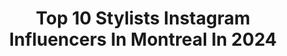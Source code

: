 ---
title: Top 10 Stylists Instagram Influencers In Montreal In 2024
description: >-
  Find top stylists Instagram influencers in Montreal in 2024. Most popular hashtags: #montreal #mtl #mtlmoments #styleinspo.
platform: Instagram
hits: 10
text_top: See the top-rated Instagram influencers on inBeat.
text_bottom: Our database aggregates 10 Instagram influencers like this in Montreal, Canada for you to pitch.
profiles:
  - username: "karinedube_styliste"
    fullname: >-
      Karine Dubé Styliste Perso
    bio: >-
      Styliste personnelle Bloom par Karine Dubé/ Fashion stylist karine@bloomkd.com 📍 Montreal karine@bloomkd.com
    location: "Canada"
    followers: 13286
    engagement: 1282
    commentsToLikes: 0.004646
    id: cld8ldsvodfdi0j08pcdj1jb7
    verified: false
    hashtags: "#mtl, #montrealentrepreneur, #mystylediary, #fashionstylist"
  - username: "leahmcflywaackeisha"
    fullname: >-
      Leah McFly-Waackeisha
    bio: >-
      Dancer, Creative Director, Choreographer & stylist, cosmic healer, actress agency @dacosta_talent Tetris game-you'll disapear if you try to FIT IN
    location: "Canada"
    followers: 10214
    engagement: 331
    commentsToLikes: 0.075310
    id: ck8swtzvkf8dm0j78c7hu0l8b
    verified: false
    hashtags: "#summerdanceforever2021, #dance, #90s, #mtlvintage"
  - username: "liatyomanchic"
    fullname: >-
      Liat Neuman| Digital creator
    bio: >-
      Content creator & fashion stylist. Born 🇮🇱 live 🇨🇦 mom to autistic boy and basketball player Owner of @yomanchiccottage 🏡 Tiktok: @liatyomanchic
    location: "Canada"
    followers: 32417
    engagement: 136
    commentsToLikes: 0.318093
    id: ck9hbnw5lhoc20j78xhbol1ar
    verified: false
    hashtags: "#quebeccity, #falltrends2023, #exploringla, #streetstyleinspo"
  - username: "hairbyshawna_russell"
    fullname: >-
      Shawna lee russell
    bio: >-
      @SCHWARZKOPFCAN AMBASSADOR 🧡Owner of @bleachedsalon where beauty meets luxury 🤍Mentoring new Stylists & educating clients
    location: "Canada"
    followers: 131591
    engagement: 88
    commentsToLikes: 0.087315
    id: ck0u28a7ez5m00i19c3ktpyne
    verified: false
    hashtags: "#hair, #schwarzkopfcan, #portcoquitlam, #highlights"
  - username: "juliadantasbeauty"
    fullname: >-
      JULIA DANTAS • Makeup Artist & Beauty Educator
    bio: >-
      Celebrity Makeup Artist & Hairstylist 🌎 Global #BeautyEducator 💄I Train & Certify MUA’s 🎨 Makeup Workshop [July 25-27] 🇨🇦 ✨@juliadantasbeautyacademy
    location: "Canada"
    followers: 46375
    engagement: 82
    commentsToLikes: 0.043033
    id: ck0vv9esko4s90i19mbakatqk
    verified: false
    hashtags: "#biossancepartner, #makeupartist, #fyf, #montreal"
  - username: "saydejabraphotography"
    fullname: >-
      Sayde Jabra
    bio: >-
      Fashion|Food|Event|Lifestyle MTL 🇨🇦 / BEY 🇱🇧 📩 saydejabra@gmail.com 🍩 @sissitable 🥂@sissifilms Isaiah 60:22 Book a Free Photoshoot Consultancy ⬇️
    location: "Canada"
    followers: 24888
    engagement: 122
    commentsToLikes: 0.127940
    id: ck14gw55z7bsz0i19djv9yas2
    verified: false
    hashtags: "#behindthescenes, #montrealphotography, #saydejabraphotography, #fashionphotography"
  - username: "allisonelang"
    fullname: >-
      ALLISON E. LANG
    bio: >-
      amputee & body inclusivity advocate 🇨🇦 educator | athlete | model | traveler | jokester rep by @agencelasuite 𖤥 mtl subscribe to my YouTube⤵
    location: "Canada"
    followers: 9872
    engagement: 501
    commentsToLikes: 0.099625
    id: ckap3rwrc4ar60i78z29q3lf1
    verified: false
    hashtags: "#ardenelove, #ad, #sponsored, #ardenebabe"
  - username: "jess.metni"
    fullname: >-
      𝐽𝐸𝑆𝑆/ 𝑀𝐸𝑇𝑁𝐼
    bio: >-
      I have all kind of Passiøns Entrepreneur Founder of HERMUST.COM Represented by @humankindmgmt ✉️ Marianne@humankindmgmt.com
    location: "Canada"
    followers: 65789
    engagement: 123
    commentsToLikes: 0.002355
    id: ck0tv2x1x9phk0i19w9f4uxlt
    verified: false
    hashtags: "#lifestyleinspo, #styleinspiration, #vintagestyle, #styleblogger"
  - username: "aliciasmcn"
    fullname: >-
      Alicia S Mcnamara
    bio: >-
      @etcanada 💕 Be Kind & Hustle 💕
    location: "Canada"
    followers: 13478
    engagement: 536
    commentsToLikes: 0.277124
    id: ck138v2jui69c0i19purjhp67
    verified: false
    hashtags: "#love, #toronto, #wardrobestylist, #ootd"
  - username: "ouijdane_mo"
    fullname: >-
      Ouijdane | Fashion Blogger ✨
    bio: >-
      - 𝒍𝒆𝒕 𝒎𝒆 𝒓𝒆𝒎𝒊𝒏𝒅 𝒚𝒐𝒖 🕊️ - 𝒕𝒉𝒊𝒔 𝒊𝒔 𝒎𝒚 𝒐𝒏𝒍𝒚 𝒂𝒄𝒄𝒐𝒖𝒏𝒕 🙌🏻 -📍𝒎𝒐𝒏𝒕𝒓𝒆́𝒂𝒍, 𝒄𝒂𝒏𝒂𝒅𝒂 🇨🇦 - 𝒄𝒐𝒍𝒍𝒂𝒃 📩: Mamouniouijdane@gmail.com
    location: "Canada"
    followers: 63769
    engagement: 405
    commentsToLikes: 0.031466
    id: ckap5jd9rby2q0i78j7t0sbgr
    verified: false
    hashtags: "#mtlfashionbloggers, #montreal, #amazing, #hijabi"
---